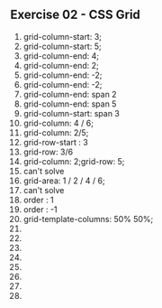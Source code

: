 ## Exercise 02 - CSS Grid

1. grid-column-start: 3;
2. grid-column-start: 5;
3. grid-column-end: 4;
4. grid-column-end: 2;
5. grid-column-end: -2;
6. grid-column-end: -2;
7. grid-column-end: span 2
8. grid-column-end: span 5
9. grid-column-start: span 3
10. grid-column: 4 / 6;
11. grid-column: 2/5;
12. grid-row-start : 3
13. grid-row: 3/6
14. grid-column: 2;grid-row: 5;
15. can't solve
16. grid-area: 1 / 2 / 4 / 6;
17. can't solve
18. order : 1
19. order : -1
20. grid-template-columns: 50% 50%;
21.
22.
23.
24.
25.
26.
27.
28.
